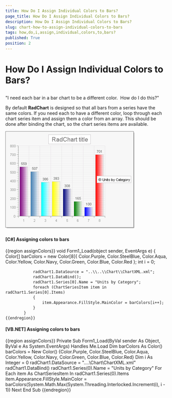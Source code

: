 ```yaml
---
title: How Do I Assign Individual Colors to Bars?
page_title: How Do I Assign Individual Colors to Bars?
description: How Do I Assign Individual Colors to Bars?
slug: chart-how-to-assign-individual-colors-to-bars
tags: how,do,i,assign,individual,colors,to,bars?
published: True
position: 2
---
```


# How Do I Assign Individual Colors to Bars?



## 

"I need each bar in a bar chart to be a different color.  How do I do this?"

By default __RadChart__ is designed so that all bars from a series have the same colors. If you need each to have a different color, loop through each chart series item and assign them a color from an array. This should be done after binding the chart, so the chart series items are available.



![chart-how-to-assign-individual-colors-to-bars 001](images/chart-how-to-assign-individual-colors-to-bars001.png)

#### __[C#] Assigning colors to bars__

{{region assignColors}}
	        void Form1_Load(object sender, EventArgs e)
	        {
	            Color[] barColors = new Color[8]{
	                Color.Purple,
	                Color.SteelBlue,
	                Color.Aqua,
	                Color.Yellow,
	                Color.Navy,
	                Color.Green,
	                Color.Blue,
	                Color.Red
	            };
	            int i = 0;
	
	            radChart1.DataSource = "..\\..\\Chart\\ChartXML.xml";
	            radChart1.DataBind();
	            radChart1.Series[0].Name = "Units by Category";
	            foreach (ChartSeriesItem item in radChart1.Series[0].Items)
	            {
	                item.Appearance.FillStyle.MainColor = barColors[i++];
	            }
	        }
	{{endregion}}



#### __[VB.NET] Assigning colors to bars__

{{region assignColors}}
	    Private Sub Form1_Load(ByVal sender As Object, ByVal e As System.EventArgs) Handles Me.Load
	        Dim barColors As Color()
	        barColors = New Color() {Color.Purple, Color.SteelBlue, Color.Aqua, Color.Yellow, Color.Navy, Color.Green, Color.Blue, Color.Red}
	        Dim i As Integer = 0
	        radChart1.DataSource = "..\..\Chart\ChartXML.xml"
	        radChart1.DataBind()
	        radChart1.Series(0).Name = "Units by Category"
	        For Each item As ChartSeriesItem In radChart1.Series(0).Items
	            item.Appearance.FillStyle.MainColor = barColors(System.Math.Max(System.Threading.Interlocked.Increment(i), i - 1))
	        Next
	    End Sub
	{{endregion}}


